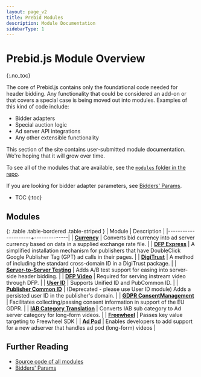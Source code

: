 ```yaml
---
layout: page_v2
title: Prebid Modules
description: Module Documentation
sidebarType: 1
---
```



# Prebid.js Module Overview
{:.no_toc}

The core of Prebid.js contains only the foundational code needed for header bidding. Any functionality that could be considered an add-on or that covers a special case is being moved out into modules.  Examples of this kind of code include:

- Bidder adapters
- Special auction logic
- Ad server API integrations
- Any other extensible functionality

This section of the site contains user-submitted module documentation.  We're hoping that it will grow over time.

To see all of the modules that are available, see the [`modules` folder in the repo](https://github.com/prebid/Prebid.js/tree/master/modules).

If you are looking for bidder adapter parameters, see [Bidders' Params]({{site.baseurl}}/dev-docs/bidders.html).

* TOC
{:toc}

## Modules

{: .table .table-bordered .table-striped }
| Module              | Description  |
|---------------------+--------------|
| [**Currency**]({{site.baseurl}}/dev-docs/modules/currency.html) | Converts bid currency into ad server currency based on data in a supplied exchange rate file. |
| [**DFP Express**]({{site.baseurl}}/dev-docs/modules/dfp_express.html) | A simplified installation mechanism for publishers that have DoubleClick Google Publisher Tag (GPT) ad calls in their pages. |
| [**DigiTrust**]({{site.baseurl}}/dev-docs/modules/digitrust.html) | A method of including the standard cross-domain ID in a DigiTrust package. |
| [**Server-to-Server Testing**]({{site.baseurl}}/dev-docs/modules/s2sTesting.html) | Adds A/B test support for easing into server-side header bidding. |
| [**DFP Video**]({{site.baseurl}}/dev-docs/modules/dfp_video.html) | Required for serving instream video through DFP. |
| [**User ID**]({{site.baseurl}}/dev-docs/modules/userId.html) | Supports Unified ID and PubCommon ID. |
| [**Publisher Common ID**]({{site.baseurl}}/dev-docs/modules/pubCommonId.html) | (Deprecated - please use User ID module) Adds a persisted user ID in the publisher's domain. |
| [**GDPR ConsentManagement**]({{site.baseurl}}/dev-docs/modules/consentManagement.html) | Facilitates collecting/passing consent information in support of the EU GDPR. |
| [**IAB Category Translation**]({{site.baseurl}}/dev-docs/modules/iabCatalogTranslation.html) | Converts IAB sub category to Ad server category for long-form videos. |
| [**Freewheel**]({{site.baseurl}}/dev-docs/modules/freewheel.html) | Passes key value targeting to Freewheel SDK |
| [**Ad Pod**]({{site.baseurl}}/dev-docs/modules/adpod.html) | Enables developers to add support for a new adserver that handles ad pod (long-form) videos |

## Further Reading

+ [Source code of all modules](https://github.com/prebid/Prebid.js/tree/master/modules)
+ [Bidders' Params]({{site.baseurl}}/dev-docs/bidders.html)


